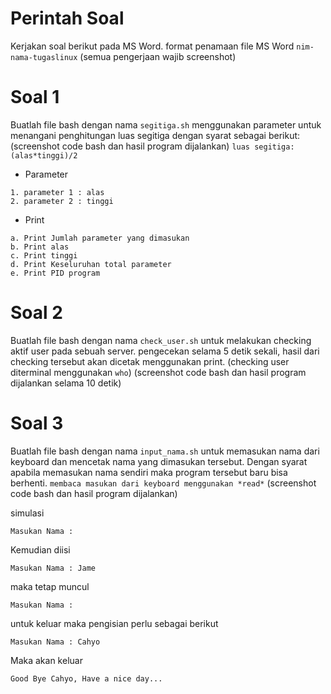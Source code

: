 Perintah Soal
=============
Kerjakan soal berikut pada MS Word. format penamaan file MS Word `nim-nama-tugaslinux` (semua pengerjaan wajib screenshot)

Soal 1
======

Buatlah file bash dengan nama `segitiga.sh` menggunakan parameter untuk menangani penghitungan luas segitiga dengan syarat sebagai berikut: (screenshot code bash dan hasil program dijalankan) `luas segitiga:(alas*tinggi)/2`

- Parameter
```
1. parameter 1 : alas
2. parameter 2 : tinggi
```

- Print
```
a. Print Jumlah parameter yang dimasukan
b. Print alas
c. Print tinggi
d. Print Keseluruhan total parameter
e. Print PID program
```

Soal 2
======
Buatlah file bash dengan nama `check_user.sh` untuk melakukan checking aktif user pada sebuah server. pengecekan selama 5 detik sekali, hasil dari checking tersebut akan dicetak menggunakan print. (checking user diterminal menggunakan `who`) (screenshot code bash dan hasil program dijalankan selama 10 detik)

Soal 3
======
Buatlah file bash dengan nama `input_nama.sh` untuk memasukan nama dari keyboard dan mencetak nama yang dimasukan tersebut. Dengan syarat apabila memasukan nama sendiri maka program tersebut baru bisa berhenti. `membaca masukan dari keyboard menggunakan *read*` (screenshot code bash dan hasil program dijalankan)

simulasi
```
Masukan Nama : 
```
Kemudian diisi
```
Masukan Nama : Jame
```
maka tetap muncul
```
Masukan Nama : 
```
untuk keluar maka pengisian perlu sebagai berikut
```
Masukan Nama : Cahyo
```
Maka akan keluar
```
Good Bye Cahyo, Have a nice day...
```